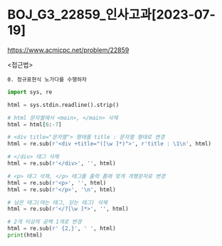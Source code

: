 # BOJ_G3_22859_인사고과[2023-07-19]
https://www.acmicpc.net/problem/22859

<접근법>
``` 
0. 정규표현식 노가다를 수행하자
```



```python
import sys, re

html = sys.stdin.readline().strip()

# html 문자열에서 <main>, </main> 삭제
html = html[6:-7]

# <div title="문자열"> 형태를 title : 문자열 형태로 변경
html = re.sub(r'<div +title="([\w ]*)">', r'title : \1\n', html)

# </div> 태그 삭제
html = re.sub(r'</div>', '', html)

# <p> 태그 삭제, </p> 태그를 출력 폼에 맞게 개행문자로 변경
html = re.sub(r'<p>', '', html)
html = re.sub(r'</p>', '\n', html)

# 남은 태그(여는 태그, 닫는 태그) 삭제
html = re.sub(r'</?[\w ]*>', '', html)

# 2개 이상의 공백 1개로 변경
html = re.sub(r' {2,}', ' ', html)
print(html)
```